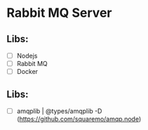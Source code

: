 # Rabbit MQ Server

## Libs:
- [ ] Nodejs
- [ ] Rabbit MQ
- [ ] Docker
## Libs:
- [ ] amqplib | @types/amqplib -D (https://github.com/squaremo/amqp.node)
